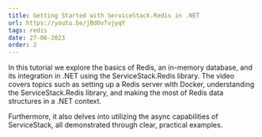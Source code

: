 ```yaml
---
title: Getting Started with ServiceStack.Redis in .NET
url: https://youtu.be/jBdOvTvjyqY
tags: redis
date: 27-06-2023
order: 2
---
```


In this tutorial we explore the basics of Redis, an in-memory database, and its integration in .NET using the ServiceStack.Redis library. 
The video covers topics such as setting up a Redis server with Docker, understanding the ServiceStack.Redis library, and making 
the most of Redis data structures in a .NET context. 

Furthermore, it also delves into utilizing the async capabilities of ServiceStack, all demonstrated through clear, practical examples. 

